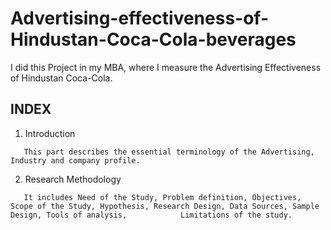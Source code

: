 # Advertising-effectiveness-of-Hindustan-Coca-Cola-beverages
I did this Project in my MBA, where I measure the Advertising Effectiveness of Hindustan Coca-Cola.  
## INDEX
1. Introduction
```
   This part describes the essential terminology of the Advertising, Industry and company profile.
```
2. Research Methodology
```
   It includes Need of the Study, Problem definition, Objectives, Scope of the Study, Hypothesis, Research Design, Data Sources, Sample Design, Tools of analysis,            Limitations of the study.
```
